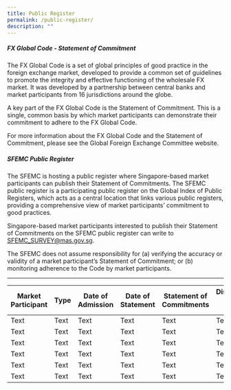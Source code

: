 ```yaml
---
title: Public Register
permalink: /public-register/
description: ""
---
```

##### FX Global Code - Statement of Commitment
The FX Global Code is a set of global principles of good practice in the foreign exchange market, developed to provide a common set of guidelines to promote the integrity and effective functioning of the wholesale FX market. It was developed by a partnership between central banks and market participants from 16 jurisdictions around the globe.

A key part of the FX Global Code is the Statement of Commitment. This is a single, common basis by which market participants can demonstrate their commitment to adhere to the FX Global Code.

For more information about the FX Global Code and the Statement of Commitment, please see the Global Foreign Exchange Committee website.

 

##### SFEMC Public Register
The SFEMC is hosting a public register where Singapore-based market participants can publish their Statement of Commitments. The SFEMC public register is a participating public register on the Global Index of Public Registers, which acts as a central location that links various public registers, providing a comprehensive view of market participants’ commitment to good practices.

Singapore-based market participants interested to publish their Statement of Commitments on the SFEMC public register can write to SFEMC_SURVEY@mas.gov.sg.

The SFEMC does not assume responsibility for (a) verifying the accuracy or validity of a market participant’s Statement of Commitment; or (b) monitoring adherence to the Code by market participants.

***



| Market Participant | Type | Date of Admission | Date of Statement     | Statement of Commitments     | Disclosure Cover Sheet     |
| -------- | -------- | -------- |  -------- | -------- | -------- |
| Text     | Text     | Text     | Text     | Text     | Text     |
| Text     | Text     | Text     | Text     | Text     | Text     |
| Text     | Text     | Text     | Text     | Text     | Text     |
| Text     | Text     | Text     | Text     | Text     | Text     |
| Text     | Text     | Text     | Text     | Text     | Text     |
| Text     | Text     | Text     | Text     | Text     | Text     |


 